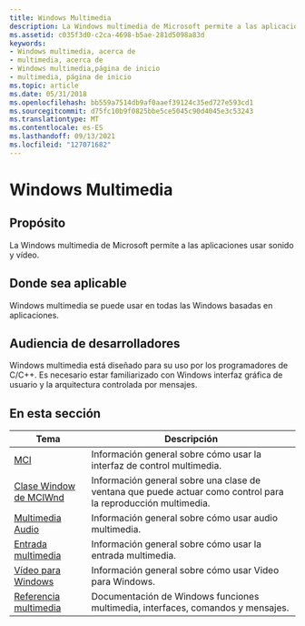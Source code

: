 ```yaml
---
title: Windows Multimedia
description: La Windows multimedia de Microsoft permite a las aplicaciones usar sonido y vídeo.
ms.assetid: c035f3d0-c2ca-4698-b5ae-281d5098a83d
keywords:
- Windows multimedia, acerca de
- multimedia, acerca de
- Windows multimedia,página de inicio
- multimedia, página de inicio
ms.topic: article
ms.date: 05/31/2018
ms.openlocfilehash: bb559a7514db9af0aaef39124c35ed727e593cd1
ms.sourcegitcommit: d75fc10b9f0825bbe5ce5045c90d4045e3c53243
ms.translationtype: MT
ms.contentlocale: es-ES
ms.lasthandoff: 09/13/2021
ms.locfileid: "127071682"
---
```

# <a name="windows-multimedia"></a>Windows Multimedia

## <a name="purpose"></a>Propósito

La Windows multimedia de Microsoft permite a las aplicaciones usar sonido y vídeo.

## <a name="where-applicable"></a>Donde sea aplicable

Windows multimedia se puede usar en todas las Windows basadas en aplicaciones.

## <a name="developer-audience"></a>Audiencia de desarrolladores

Windows multimedia está diseñado para su uso por los programadores de C/C++. Es necesario estar familiarizado con Windows interfaz gráfica de usuario y la arquitectura controlada por mensajes.

## <a name="in-this-section"></a>En esta sección



| Tema                                                       | Descripción                                                                                         |
|-------------------------------------------------------------|-----------------------------------------------------------------------------------------------------|
| [MCI](mci.md)<br/>                                   | Información general sobre cómo usar la interfaz de control multimedia.<br/>                        |
| [Clase Window de MCIWnd](mciwnd-window-class.md)<br/>   | Información general sobre una clase de ventana que puede actuar como control para la reproducción multimedia.<br/> |
| [Multimedia Audio](multimedia-audio.md)<br/>         | Información general sobre cómo usar audio multimedia.<br/>                                   |
| [Entrada multimedia](multimedia-input.md)<br/>         | Información general sobre cómo usar la entrada multimedia.<br/>                                   |
| [Vídeo para Windows](video-for-windows.md)<br/>       | Información general sobre cómo usar Video para Windows.<br/>                                  |
| [Referencia multimedia](multimedia-reference.md)<br/> | Documentación de Windows funciones multimedia, interfaces, comandos y mensajes.<br/>       |



 

 

 





